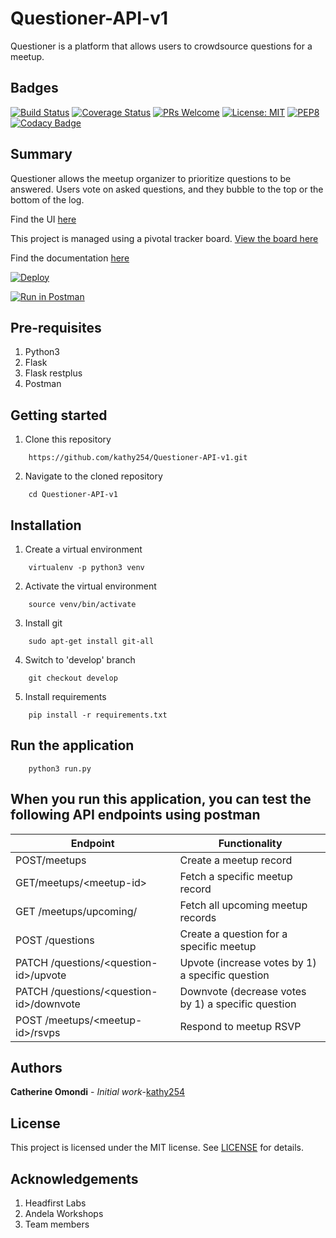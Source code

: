 # Questioner-API-v1

Questioner is a platform that allows users to crowdsource questions for a meetup.


Badges
----------------

[![Build Status](https://travis-ci.org/kathy254/Questioner-API-v1.svg?branch=develop)](https://travis-ci.org/kathy254/Questioner-API-v1)  [![Coverage Status](https://coveralls.io/repos/github/kathy254/Questioner-API-v1/badge.svg?branch=develop)](https://coveralls.io/github/kathy254/Questioner-API-v1?branch=develop) [![PRs Welcome](https://img.shields.io/badge/PRs-welcome-brightgreen.svg?style=flat-square)](http://makeapullrequest.com)   [![License: MIT](https://img.shields.io/badge/License-MIT-yellow.svg)](https://opensource.org/licenses/MIT)  [![PEP8](https://img.shields.io/badge/code%20style-pep8-green.svg)](https://www.python.org/dev/peps/pep-0008/) [![Codacy Badge](https://api.codacy.com/project/badge/Grade/caecf055d8de46c09cd8fb5c2db2b21c)](https://www.codacy.com/app/kathy254/Questioner-API-v1?utm_source=github.com&amp;utm_medium=referral&amp;utm_content=kathy254/Questioner-API-v1&amp;utm_campaign=Badge_Grade)

Summary
--------
Questioner allows the meetup organizer to prioritize questions to be answered. Users vote on asked questions, and they bubble to the top or the bottom of the log.

Find the UI [here](https://kathy254.github.io/Questioner-UI/UI/templates/)

This project is managed using a pivotal tracker board. [View the board here](https://www.pivotaltracker.com/n/projects/2235129)

Find the documentation [here](https://documenter.getpostman.com/view/5582682/RznFpxuQ)

[![Deploy](https://www.herokucdn.com/deploy/button.png)](https://questioner-api-version1.herokuapp.com/api/v1/)

[![Run in Postman](https://run.pstmn.io/button.svg)](https://app.getpostman.com/run-collection/71ff9e20905a7f90c3a6)

Pre-requisites
----------------------
1. Python3
2. Flask
3. Flask restplus
4. Postman

Getting started
--------------------
1. Clone this repository
```
    https://github.com/kathy254/Questioner-API-v1.git
```

2. Navigate to the cloned repository
```
    cd Questioner-API-v1
```

Installation
---------------------------------
1. Create a virtual environment
```
    virtualenv -p python3 venv
```

2. Activate the virtual environment
```
    source venv/bin/activate
```

3. Install git
```
    sudo apt-get install git-all
```

4. Switch to 'develop' branch
```
    git checkout develop
```

5. Install requirements
```
    pip install -r requirements.txt
```
Run the application
---------------------------------
```
    python3 run.py
```

When you run this application, you can test the following API endpoints using postman
-----------------------------------------------

| Endpoint | Functionality |
----------|---------------
POST/meetups | Create a meetup record
GET/meetups/&lt;meetup-id&gt; | Fetch a specific meetup record
GET /meetups/upcoming/ | Fetch all upcoming meetup records
POST /questions | Create a question for a specific meetup
PATCH /questions/&lt;question-id&gt;/upvote | Upvote (increase votes by 1) a specific question
PATCH /questions/&lt;question-id&gt;/downvote | Downvote (decrease votes by 1) a specific question
POST /meetups/&lt;meetup-id&gt;/rsvps | Respond to meetup RSVP

Authors
-----------------------------
**Catherine Omondi** - _Initial work_-[kathy254](https:/github.com/kathy254)

License
--------------------------
This project is licensed under the MIT license. See [LICENSE](https://github.com/kathy254/Questioner-API-v1/blob/master/LICENSE) for details.

Acknowledgements
--------------------------------
1. Headfirst Labs
2. Andela Workshops
3. Team members


